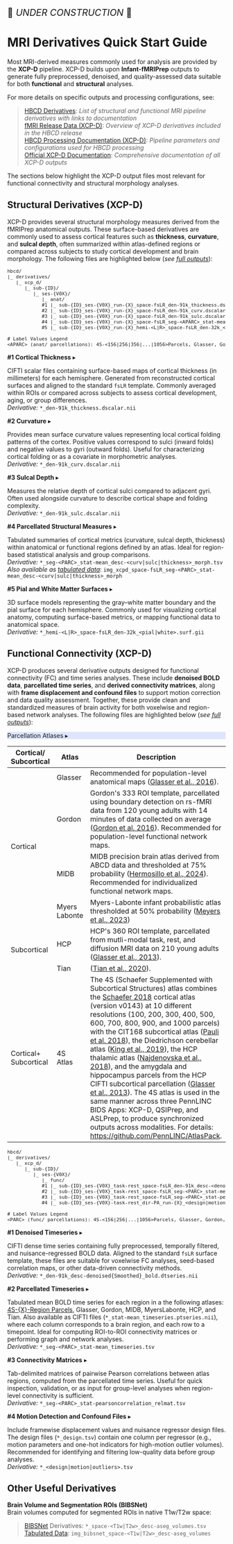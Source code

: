 <p style="font-size: 1.5em;">🚧 <i>UNDER CONSTRUCTION</i> 🚧 </p>

# MRI Derivatives Quick Start Guide

Most MRI-derived measures commonly used for analysis are provided by the **XCP-D** pipeline. XCP-D builds upon **Infant-fMRIPrep** outputs to generate fully preprocessed, denoised, and quality-assessed data suitable for both **functional** and **structural** analyses.

For more details on specific outputs and processing configurations, see:

> <a href="../../../datacuration/file-based-data/#derivatives" target="_blank"><i style="font-size: 0.9em;" class="fa-solid fa-up-right-from-square"></i> HBCD Derivatives</a>: *List of structural and functional MRI pipeline derivatives with links to documentation*<br>
<a href="../../mri/fmri/#xcpd" target="_blank"><i style="font-size: 0.9em;" class="fa-solid fa-up-right-from-square"></i> fMRI Release Data (XCP-D)</a>: *Overview of XCP-D derivatives included in the HBCD release*<br>
<a href="https://hbcd-cbrain-processing.readthedocs.io/latest/tools/xcp_d.html"><i style="font-size: 0.9em;" class="fa-solid fa-up-right-from-square"></i> HBCD Processing Documentation (XCP-D)</a>: *Pipeline parameters and configurations used for HBCD processing*<br>
<a href="https://xcp-d.readthedocs.io/en/latest/outputs.html#outputs-of-xcp-d"><i style="font-size: 0.9em;" class="fa-solid fa-up-right-from-square"></i> Official XCP-D Documentation</a>: *Comprehensive documentation of all XCP-D outputs*

The sections below highlight the XCP-D output files most relevant for functional connectivity and structural morphology analyses.

## Structural Derivatives (XCP-D)

XCP-D provides several structural morphology measures derived from the fMRIPrep anatomical outputs. These surface-based derivatives are commonly used to assess cortical features such as **thickness**, **curvature**, and **sulcal depth**, often summarized within atlas-defined regions or compared across subjects to study cortical development and brain morphology. The following files are highlighted below (<i>see <a href="../../mri/fmri/#xcpd" target="_blank">full outputs</a></i>):

<pre style="font-size: 11px;" class="folder-tree">
hbcd/
|_ derivatives/ 
   |_ xcp_d/
      |_ sub-<span class="label">{ID}</span>/
         |_ ses-<span class="label">{V0X}</span>/
            |_ anat/
            <span class="hashtag">#1</span> |_ sub-<span class="label">{ID}</span>_ses-<span class="label">{V0X}</span>_run-<span class="label">{X}</span>_space-fsLR_den-91k_thickness.dscalar.nii
            <span class="hashtag">#2</span> |_ sub-<span class="label">{ID}</span>_ses-<span class="label">{V0X}</span>_run-<span class="label">{X}</span>_space-fsLR_den-91k_curv.dscalar.nii
            <span class="hashtag">#3</span> |_ sub-<span class="label">{ID}</span>_ses-<span class="label">{V0X}</span>_run-<span class="label">{X}</span>_space-fsLR_den-91k_sulc.dscalar.nii
            <span class="hashtag">#4</span> |_ sub-<span class="label">{ID}</span>_ses-<span class="label">{V0X}</span>_run-<span class="label">{X}</span>_space-fsLR_seg-<span class="placeholder">&lt;APARC&gt;</span>_stat-mean_desc-<span class="placeholder">&lt;curv|sulc|thickness&gt;</span>_morph.tsv
            <span class="hashtag">#5</span> |_ sub-<span class="label">{ID}</span>_ses-<span class="label">{V0X}</span>_run-<span class="label">{X}</span>_hemi-<span class="placeholder">&lt;L|R&gt;</span>_space-fsLR_den-32k_<span class="placeholder">&lt;pial|white&gt;</span>.surf.gii

<span class="hashtag"># Label Values Legend</span>
<span class="placeholder">&lt;APARC&gt; (anat/ parcellations)</span>: 4S-&lt;156|256|356|...|1056&gt;Parcels, Glasser, Gordon, MIDB, MyersLabonte
</pre>
<p></p>

<div id="s1" class="table-compact-banner" onclick="toggleCollapse(this)">
  <span class="emoji"><i class="fa-solid fa-folder-open"></i></span>
  <span class="text-with-link">
  <span class="text"><strong>#1 Cortical Thickness</strong></span>
  <a class="anchor-link" href="#s1" title="Copy link">
  <i class="fa-solid fa-link"></i>
  </a>
  </span>
  <span class="arrow">▸</span>
</div>
<div class="table-collapsible-content" style="margin-bottom: 3px;">
  <p>CIFTI scalar files containing surface-based maps of cortical thickness (in millimeters) for each hemisphere. Generated from reconstructed cortical surfaces and aligned to the standard <code>fsLR</code> template. Commonly averaged within ROIs or compared across subjects to assess cortical development, aging, or group differences.
  <br>
  <i>Derivative:</i> <code>*_den-91k_thickness.dscalar.nii</code>
  </p>
</div>

<div id="s2" class="table-compact-banner" onclick="toggleCollapse(this)">
  <span class="emoji"><i class="fa-solid fa-folder-open"></i></span>
  <span class="text-with-link">
  <span class="text"><strong>#2 Curvature</strong></span>
  <a class="anchor-link" href="#s2" title="Copy link">
  <i class="fa-solid fa-link"></i>
  </a>
  </span>
  <span class="arrow">▸</span>
</div>
<div class="table-collapsible-content" style="margin-bottom: 3px;">
  <p>Provides mean surface curvature values representing local cortical folding patterns of the cortex. Positive values correspond to sulci (inward folds) and negative values to gyri (outward folds). Useful for characterizing cortical folding or as a covariate in morphometric analyses.
  <br>
  <i>Derivative:</i> <code>*_den-91k_curv.dscalar.nii</code>
  </p>
</div>

<div id="s3" class="table-compact-banner" onclick="toggleCollapse(this)">
  <span class="emoji"><i class="fa-solid fa-folder-open"></i></span>
  <span class="text-with-link">
  <span class="text"><strong>#3 Sulcal Depth</strong></span>
  <a class="anchor-link" href="#s3" title="Copy link">
  <i class="fa-solid fa-link"></i>
  </a>
  </span>
  <span class="arrow">▸</span>
</div>
<div class="table-collapsible-content" style="margin-bottom: 3px;">
  <p>Measures the relative depth of cortical sulci compared to adjacent gyri. Often used alongside curvature to describe cortical shape and folding complexity.
  <br>
  <i>Derivative:</i> <code>*_den-91k_sulc.dscalar.nii</code>
  </p>
</div>

<div id="s4" class="table-compact-banner" onclick="toggleCollapse(this)">
  <span class="emoji"><i class="fa-solid fa-folder-open"></i></span>
  <span class="text-with-link">
  <span class="text"><strong>#4 Parcellated Structural Measures</strong></span>
  <a class="anchor-link" href="#s4" title="Copy link">
  <i class="fa-solid fa-link"></i>
  </a>
  </span>
  <span class="arrow">▸</span>
</div>
<div class="table-collapsible-content" style="margin-bottom: 3px;">
  <p>Tabulated summaries of cortical metrics (curvature, sulcal depth, thickness) within anatomical or functional regions defined by an atlas. Ideal for region-based statistical analysis and group comparisons.<br>
  <i>Derivative:</i> <code>*_seg-&lt;PARC&gt;_stat-mean_desc-&lt;curv|sulc|thickness&gt;_morph.tsv</code><br>
  <i>Also available as <a href="../../#mri" target="_blank">tabulated data</a></i>: <code>img_xcpd_space-fsLR_seg-&lt;PARC&gt;_stat-mean_desc-&lt;curv|sulc|thickness&gt;_morph</code>
  </p>
</div>

<div id="s5" class="table-compact-banner" onclick="toggleCollapse(this)">
  <span class="emoji"><i class="fa-solid fa-folder-open"></i></span>
  <span class="text-with-link">
  <span class="text"><strong>#5 Pial and White Matter Surfaces</strong></span>
  <a class="anchor-link" href="#s5" title="Copy link">
  <i class="fa-solid fa-link"></i>
  </a>
  </span>
  <span class="arrow">▸</span>
</div>
<div class="table-collapsible-content" style="margin-bottom: 3px;">
  <p>3D surface models representing the gray–white matter boundary and the pial surface for each hemisphere. Commonly used for visualizing cortical anatomy, computing surface-based metrics, or mapping functional data to anatomical space.
  <br>
  <i>Derivative:</i> <code>*_hemi-&lt;L|R&gt;_space-fsLR_den-32k_&lt;pial|white&gt;.surf.gii</code>
  </p>
</div>

## Functional Connectivity (XCP-D)

XCP-D produces several derivative outputs designed for functional connectivity (FC) and time series analyses. These include **denoised BOLD data**, **parcellated time series**, and **derived connectivity matrices**, along with **frame displacement and confound files** to support motion correction and data quality assessment. Together, these provide clean and standardized measures of brain activity for both voxelwise and region-based network analyses. The following files are highlighted below (<i>see <a href="../../mri/fmri/#xcpd" target="_blank">full outputs</a></i>):

<div id="parc" class="table-banner" onclick="toggleCollapse(this)" style="background-color: #dde6fe;">
  <span class="emoji"><i class="fa-solid fa-book-atlas"></i></span>
  <span class="text-with-link">
<span class="text">Parcellation Atlases</span>
  <a class="anchor-link" href="#parc" title="Copy link">
  <i class="fa-solid fa-link"></i>
  </a>
  </span>
  <span class="arrow">▸</span>
</div>
<div class="table-collapsible-content">
<table class="compact-table-no-vertical-lines" style="width: 100%; border-collapse: collapse; table-layout: fixed;">
<thead>
  <th>Cortical/<br>Subcortical</th>
  <th>Atlas</th>
  <th>Description</th>
</thead>
<tbody>
<tr>
  <td rowspan="4">Cortical</td>
  <td>Glasser</td>
  <td style="word-wrap: break-word; white-space: normal;">Recommended for population-level anatomical maps (<a href="https://doi.org/10.1038/nature18933">Glasser et al., 2016</a>).</td>
</tr>
<tr>
  <td>Gordon</td>
  <td style="word-wrap: break-word; white-space: normal;">Gordon's 333 ROI template, parcellated using boundary detection on rs-fMRI data from 120 young adults with 14 minutes of data collected on average (<a href="https://doi.org/10.1093/cercor/bhu239">Gordon et al. 2016</a>). Recommended for population-level functional network maps.</td>
</tr>
<tr>
  <td>MIDB</td>
  <td style="word-wrap: break-word; white-space: normal;">MIDB precision brain atlas derived from ABCD data and thresholded at 75% probability (<a href="https://doi.org/10.1038/s41593-024-01596-5">Hermosillo et al., 2024</a>). Recommended for individualized functional network maps.</td>
</tr>
<tr>
<td>Myers Labonte</td>
<td style="word-wrap: break-word; white-space: normal;">Myers-Labonte infant probabilistic atlas thresholded at 50% probability (<a href="https://doi.org/10.1101/2023.11.10.566629" target="_blank">Meyers et al., 2023</a>)</td>
</tr>
<tr>
  <td rowspan="2">Subcortical</td>
  <td>HCP</td>
  <td style="word-wrap: break-word; white-space: normal;">HCP's 360 ROI template, parcellated from mutli-modal task, rest, and diffusion MRI data on 210 young adults (<a href="https://doi.org/10.1016/j.neuroimage.2013.04.127">Glasser et al., 2013</a>).</td>
</tr>
<tr>
  <td>Tian</td>
  <td>(<a href="https://doi.org/10.1038/s41593-020-00711-6">Tian et al., 2020</a>).</td>
</tr>
<tr>
  <td>Cortical+<br>Subcortical</td>
  <td style="word-wrap: break-word; white-space: normal;">4S Atlas</td>
  <td style="word-wrap: break-word; white-space: normal;">The 4S (Schaefer Supplemented with Subcortical Structures) atlas combines the <a href="https://doi.org/10.1093/cercor/bhx179">Schaefer 2018</a> cortical atlas (version v0143) at 10 different resolutions (100, 200, 300, 400, 500, 600, 700, 800, 900, and 1000 parcels) with the CIT168 subcortical atlas (<a href="https://doi.org/10.1038/sdata.2018.63">Pauli et al. 2018</a>), the Diedrichson cerebellar atlas (<a href="https://doi.org/10.1038/s41593-019-0436-x">King et al., 2019</a>), the HCP thalamic atlas (<a href="https://doi.org/10.1038/sdata.2018.270">Najdenovska et al., 2018</a>), and the amygdala and hippocampus parcels from the HCP CIFTI subcortical parcellation (<a href="https://doi.org/10.1016/j.neuroimage.2013.04.127">Glasser et al., 2013</a>). The 4S atlas is used in the same manner across three PennLINC BIDS Apps: XCP-D, QSIPrep, and ASLPrep, to produce synchronized outputs across modalities. For details: <a href="https://github.com/PennLINC/AtlasPack">https://github.com/PennLINC/AtlasPack</a>.</td>
</tr>
</tbody>
</table>
</div>

<pre style="font-size: 11px;" class="folder-tree">
hbcd/
|_ derivatives/ 
   |_ xcp_d/
      |_ sub-<span class="label">{ID}</span>/
         |_ ses-<span class="label">{V0X}</span>/
            |_ func/
            <span class="hashtag">#1</span> |_ sub-<span class="label">{ID}</span>_ses-<span class="label">{V0X}</span>_task-rest_space-fsLR_den-91k_desc-<span class="placeholder">&lt;denoised|denoisedSmoothed&gt;</span>_bold.dtseries.nii  
            <span class="hashtag">#2</span> |_ sub-<span class="label">{ID}</span>_ses-<span class="label">{V0X}</span>_task-rest_space-fsLR_seg-<span class="placeholder">&lt;PARC&gt;</span>_stat-mean_timeseries.tsv
            <span class="hashtag">#3</span> |_ sub-<span class="label">{ID}</span>_ses-<span class="label">{V0X}</span>_task-rest_space-fsLR_seg-<span class="placeholder">&lt;PARC&gt;</span>_stat-pearsoncorrelation_relmat.tsv
            <span class="hashtag">#4</span> |_ sub-<span class="label">{ID}</span>_ses-<span class="label">{V0X}</span>-task-rest_dir-PA_run-<span class="label">{X}</span>_<span class="placeholder">&lt;design|motion|outliers&gt;</span>.tsv

<span class="hashtag"># Label Values Legend</span>
<span class="placeholder">&lt;PARC&gt; (func/ parcellations)</span>: 4S-&lt;156|256|...|1056&gt;Parcels, Glasser, Gordon, MIDB, MyersLabonte, HCP, Tian
</pre>
<p></p>

<div id="f1" class="table-compact-banner" onclick="toggleCollapse(this)">
  <span class="emoji"><i class="fa-solid fa-folder-open"></i></span>
  <span class="text-with-link">
  <span class="text"><strong>#1 Denoised Timeseries</strong></span>
  <a class="anchor-link" href="#f1" title="Copy link">
  <i class="fa-solid fa-link"></i>
  </a>
  </span>
  <span class="arrow">▸</span>
</div>
<div class="table-collapsible-content" style="margin-bottom: 3px;">
  <p>CIFTI dense time series containing fully preprocessed, temporally filtered, and nuisance-regressed BOLD data. Aligned to the standard <code>fsLR</code> surface template, these files are suitable for voxelwise FC analyses, seed-based correlation maps, or other data-driven connectivity methods.
  <br>
  <i>Derivative:</i> <code>*_den-91k_desc-denoised{Smoothed}_bold.dtseries.nii</code>
  </p>
</div>

<div id="f2" class="table-compact-banner" onclick="toggleCollapse(this)">
  <span class="emoji"><i class="fa-solid fa-folder-open"></i></span>
  <span class="text-with-link">
  <span class="text"><strong>#2 Parcellated Timeseries</strong></span>
  <a class="anchor-link" href="#f2" title="Copy link">
  <i class="fa-solid fa-link"></i>
  </a>
  </span>
  <span class="arrow">▸</span>
</div>
<div class="table-collapsible-content" style="margin-bottom: 3px;">
  <p>Tabulated mean BOLD time series for each region in a the following atlases: <a href="https://github.com/PennLINC/AtlasPack">4S-{X}-Region Parcels</a>, Glasser, Gordon, MIDB, MyersLabonte, HCP, and Tian. Also available as CIFTI files (<code>*_stat-mean_timeseries.ptseries.nii</code>), where each column corresponds to a brain region, and each row to a timepoint. Ideal for computing ROI-to-ROI connectivity matrices or performing graph and network analyses.  
  <br>
  <i>Derivative:</i> <code>*_seg-&lt;PARC&gt;_stat-mean_timeseries.tsv</code>
  </p>
</div>

<div id="f3" class="table-compact-banner" onclick="toggleCollapse(this)">
  <span class="emoji"><i class="fa-solid fa-folder-open"></i></span>
  <span class="text-with-link">
  <span class="text"><strong>#3 Connectivity Matrices</strong></span>
  <a class="anchor-link" href="#f3" title="Copy link">
  <i class="fa-solid fa-link"></i>
  </a>
  </span>
  <span class="arrow">▸</span>
</div>
<div class="table-collapsible-content" style="margin-bottom: 3px;">
  <p>Tab-delimited matrices of pairwise Pearson correlations between atlas regions, computed from the parcellated time series. Useful for quick inspection, validation, or as input for group-level analyses when region-level connectivity is sufficient.
  <br>
  <i>Derivative:</i> <code>*_seg-&lt;PARC&gt;_stat-pearsoncorrelation_relmat.tsv</code>
  </p>
</div>

<div id="f4" class="table-compact-banner" onclick="toggleCollapse(this)">
  <span class="emoji"><i class="fa-solid fa-folder-open"></i></span>
  <span class="text-with-link">
  <span class="text"><strong>#4 Motion Detection and Confound Files</strong></span>
  <a class="anchor-link" href="#f4" title="Copy link">
  <i class="fa-solid fa-link"></i>
  </a>
  </span>
  <span class="arrow">▸</span>
</div>
<div class="table-collapsible-content" style="margin-bottom: 3px;">
  <p>Include framewise displacement values and nuisance regressor design files. The design files (<code>*_design.tsv</code>) contain one column per regressor (e.g., motion parameters and one-hot indicators for high-motion outlier volumes). Recommended for identifying and filtering low-quality data before group analyses.
  <br>
  <i>Derivative:</i> <code>*_&lt;design|motion|outliers&gt;.tsv</code>
  </p>
</div>


## Other Useful Derivatives

**Brain Volume and Segmentation ROIs (BIBSNet)**<br>
Brain volumes computed for segmented ROIs in native T1w/T2w space:

> <i class="fa-solid fa-folder-open"></i> [BIBSNet](../mri/smri.md#bibsnet) Derivatives: `*_space-<T1w|T2w>_desc-aseg_volumes.tsv`<br>
<i class="fa-solid fa-table"></i> [Tabulated Data](../index.md#mri): `img_bibsnet_space-<T1w|T2w>_desc-aseg_volumes`

<br>